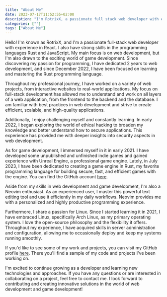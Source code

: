 ```yaml
---
title: "About Me"
date: 2023-07-17T11:52:55+02:00
description: "I'm RotrixX, a passionate full stack web developer with experience in React, Rust, and JavaScript. Explore my web development world, discover my projects on GitHub, and be inspired by my innovative approach to web development, Linux, and game development. Come in and discover what I do in depth!"
categories: [""]
tags: ["About Me"]
---
```


Hello! I'm known as RotrixX, and I'm a passionate full-stack web developer with experience in React. I also have strong skills in the programming languages Rust and JavaScript. My main focus is on web development, but I'm also drawn to the exciting world of game development. Since discovering my passion for programming, I have dedicated 2 years to web development, and since December 2022, I have been focused on learning and mastering the Rust programming language.

Throughout my professional journey, I have worked on a variety of web projects, from interactive websites to real-world applications. My focus on full-stack development has allowed me to understand and work on all layers of a web application, from the frontend to the backend and the database. I am familiar with best practices in web development and strive to create efficient, scalable, and high-quality applications.

Additionally, I enjoy challenging myself and constantly learning. In early 2022, I began exploring the world of ethical hacking to broaden my knowledge and better understand how to secure applications. This experience has provided me with deeper insights into security aspects in web development.

As for game development, I immersed myself in it in early 2021. I have developed some unpublished and unfinished indie games and gained experience with Unreal Engine, a professional game engine. Lately, in July 2023, I have been dedicated to creating a game engine in Rust, my favorite programming language for building secure, fast, and efficient games with the engine. You can find the GitHub account [here](https://github.com/kozen-engine).

Aside from my skills in web development and game development, I'm also a Neovim enthusiast. As an experienced user, I master this powerful text editing tool and use it efficiently in my daily workflows. Neovim provides me with a personalized and highly productive programming experience.

Furthermore, I share a passion for Linux. Since I started learning it in 2021, I have embraced Linux, specifically Arch Linux, as my primary operating system. I love the open-source philosophy and the flexibility it offers. Throughout my experience, I have acquired skills in server administration and configuration, allowing me to occasionally deploy and keep my systems running smoothly.

If you'd like to see some of my work and projects, you can visit my GitHub profile [here](https://github.com/RotrixLOL). There you'll find a sample of my code and projects I've been working on.

I'm excited to continue growing as a developer and learning new technologies and approaches. If you have any questions or are interested in collaborating on a project, feel free to contact me. I look forward to contributing and creating innovative solutions in the world of web development and game development!
